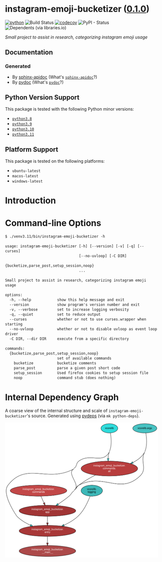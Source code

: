 <!--
    =====================================
    generator=datazen
    version=3.1.4
    hash=3bef0ebcf29370b9f481f98caea70acc
    =====================================
-->

# instagram-emoji-bucketizer ([0.1.0](https://pypi.org/project/instagram-emoji-bucketizer/))

[![python](https://img.shields.io/pypi/pyversions/instagram-emoji-bucketizer.svg)](https://pypi.org/project/instagram-emoji-bucketizer/)
![Build Status](https://github.com/dylanfromm/instagram-emoji-bucketizer/workflows/Python%20Package/badge.svg)
[![codecov](https://codecov.io/gh/dylanfromm/instagram-emoji-bucketizer/branch/master/graphs/badge.svg?branch=master)](https://codecov.io/github/dylanfromm/instagram-emoji-bucketizer)
![PyPI - Status](https://img.shields.io/pypi/status/instagram-emoji-bucketizer)
![Dependents (via libraries.io)](https://img.shields.io/librariesio/dependents/pypi/instagram-emoji-bucketizer)

*Small project to assist in research, categorizing instagram emoji usage*

## Documentation

### Generated

* By [sphinx-apidoc](https://dylanfromm.github.io/python/sphinx/instagram-emoji-bucketizer)
(What's [`sphinx-apidoc`](https://www.sphinx-doc.org/en/master/man/sphinx-apidoc.html)?)
* By [pydoc](https://dylanfromm.github.io/python/pydoc/instagram_emoji_bucketizer.html)
(What's [`pydoc`](https://docs.python.org/3/library/pydoc.html)?)

## Python Version Support

This package is tested with the following Python minor versions:

* [`python3.8`](https://docs.python.org/3.8/)
* [`python3.9`](https://docs.python.org/3.9/)
* [`python3.10`](https://docs.python.org/3.10/)
* [`python3.11`](https://docs.python.org/3.11/)

## Platform Support

This package is tested on the following platforms:

* `ubuntu-latest`
* `macos-latest`
* `windows-latest`

# Introduction

# Command-line Options

```
$ ./venv3.11/bin/instagram-emoji-bucketizer -h

usage: instagram-emoji-bucketizer [-h] [--version] [-v] [-q] [--curses]
                                  [--no-uvloop] [-C DIR]
                                  {bucketize,parse_post,setup_session,noop}
                                  ...

Small project to assist in research, categorizing instagram emoji usage

options:
  -h, --help            show this help message and exit
  --version             show program's version number and exit
  -v, --verbose         set to increase logging verbosity
  -q, --quiet           set to reduce output
  --curses              whether or not to use curses.wrapper when starting
  --no-uvloop           whether or not to disable uvloop as event loop driver
  -C DIR, --dir DIR     execute from a specific directory

commands:
  {bucketize,parse_post,setup_session,noop}
                        set of available commands
    bucketize           bucketize comments
    parse_post          parse a given post short code
    setup_session       Used firefox cookies to setup session file
    noop                command stub (does nothing)

```

# Internal Dependency Graph

A coarse view of the internal structure and scale of
`instagram-emoji-bucketizer`'s source.
Generated using [pydeps](https://github.com/thebjorn/pydeps) (via
`mk python-deps`).

![instagram-emoji-bucketizer's Dependency Graph](im/pydeps.svg)
